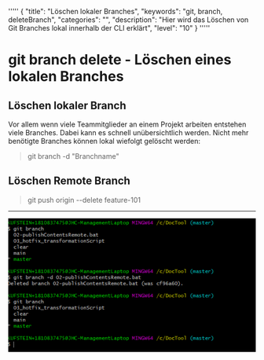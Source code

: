 '''''
{
"title": "Löschen lokaler Branches",
"keywords": "git, branch, deleteBranch",
"categories": "",
"description": "Hier wird das Löschen von Git Branches lokal innerhalb der CLI erklärt",
"level": "10"
}
'''''

<h1>git branch delete - Löschen eines lokalen Branches</h1>


## Löschen lokaler Branch
Vor allem wenn viele Teammitglieder an einem Projekt arbeiten entstehen viele Branches. Dabei kann es schnell unübersichtlich werden.
Nicht mehr benötigte Branches können lokal wiefolgt gelöscht werden:


> git branch -d "Branchname"

## Löschen Remote Branch
> git push origin --delete feature-101


----

![](imgs/2020-11-03-17-09-25.png)

